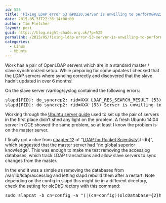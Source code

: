 ```yaml
---
id: 525
title: 'Fixing LDAP error 53 &#8220;Server is unwilling to perform&#8221;'
date: 2015-05-31T22:36:14+00:00
author: Tim Fletcher
layout: post
guid: https://blog.night-shade.org.uk/?p=525
permalink: /2015/05/fixing-ldap-error-53-server-is-unwilling-to-perform/
categories:
  - Linux
  - Ubuntu
---
```

Work has a pair of OpenLDAP servers which are in a standard master / slave synchronized setup. While preparing for some updates I checked that the LDAP servers where syncing correctly and discovered that the slave hadn&#8217;t updated in over 6 months!

On the slave server /var/log/syslog contained the following errors:

<pre>slapd[PID]: do_syncrep2: rid=XXX LDAP_RES_SEARCH_RESULT (53) Server is unwilling to perform
slapd[PID]: do_syncrep2: rid=XXX (53) Server is unwilling to perform</pre>

Working through the [Ubuntu server guide](https://help.ubuntu.com/14.04/serverguide/openldap-server.html) used to set up the pair of servers in the first place didn&#8217;t shed any light on the problem. A fresh Ubuntu 14.04 server in GCE showed the same problem, so at least I know the problem is on the master server.

I finally got a clue from [chapter 12](http://www.zytrax.com/books/ldap/ch12/) of &#8220;[LDAP for Rocket Scientists](http://www.zytrax.com/books/ldap/){.t-db}&#8220;, which suggested that the master server had &#8220;no global superior knowledge&#8221;. This was enough to make me test removing the accesslog databases, which track LDAP transactions and allow slave servers to sync changes from the master.

In the end it was a simple as removing the databases from /var/lib/ldap/accesslog and letting slapd rebuild them after a restart. Note depending on the config in slapd this might be in a different directory, check the setting for olcDbDirectory with this command:

<pre>sudo slapcat -b cn=config -a "(|(cn=config)(olcDatabase={2}hdb))"</pre>